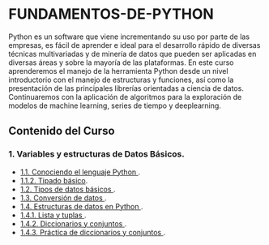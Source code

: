 # FUNDAMENTOS-DE-PYTHON
Python es un software que viene incrementando su uso por parte de las empresas, es fácil de aprender e ideal para el desarrollo rápido de diversas técnicas multivariadas y de minería de datos que pueden
ser aplicadas en diversas áreas y sobre la mayoría de las plataformas.
En este curso aprenderemos el manejo de la herramienta Python desde un nivel introductorio con el manejo de estructuras y funciones, así como la presentación de las principales librerías orientadas a ciencia de datos. Continuaremos con la aplicación de algoritmos para la exploración de modelos de machine learning, series de tiempo y deeplearning.
## Contenido del Curso
### 1.	Variables y estructuras de Datos Básicos.
- [1.1.	Conociendo el lenguaje Python ](https://github.com/vpchimboc/FULL-STACK-PYTHON-DJANGO/blob/main/Clases/UNIDAD%201/1.%20Conceptos%20b%C3%A1sicos%20de%20Programaci%C3%B3n.ipynb).
- [1.1.2.	Tipado básico](https://github.com/vpchimboc/FULL-STACK-PYTHON-DJANGO/blob/main/Clases/UNIDAD%201/2.%20Hello%20World%20Python.ipynb).
- [1.2.	Tipos de datos básicos ](https://github.com/vpchimboc/FULL-STACK-PYTHON-DJANGO/blob/main/Clases/UNIDAD%201/3.%20Tipo%20de%20Datos%2C%20operadores%20y%20variables.ipynb).
- [1.3.	Conversión de datos ](https://github.com/vpchimboc/FULL-STACK-PYTHON-DJANGO/blob/main/Clases/UNIDAD%201/4.%20Entrada%20y%20Salida%20de%20Datos.ipynb).
- [1.4.	Estructuras de datos en Python ](https://github.com/vpchimboc/FULL-STACK-PYTHON-DJANGO/blob/main/Clases/UNIDAD%201/5.%20Flujo%20de%20Control.ipynb).
- [1.4.1.	Lista y tuplas ](https://github.com/vpchimboc/FULL-STACK-PYTHON-DJANGO/blob/main/Clases/UNIDAD%201/6.%20Colecciones%20de%20Datos.ipynb).
- [1.4.2.	Diccionarios y conjuntos ](https://github.com/vpchimboc/FULL-STACK-PYTHON-DJANGO/blob/main/Clases/UNIDAD%201/6.%20Colecciones%20de%20Datos.ipynb).
- [1.4.3.	Práctica de diccionarios y conjuntos ](https://github.com/vpchimboc/FULL-STACK-PYTHON-DJANGO/tree/main/Clases/UNIDAD%201/Actividades%20de%20aprendizaje).
